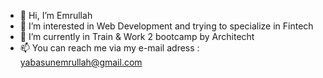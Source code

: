 - 👋 Hi, I’m Emrullah
- 👀 I’m interested in Web Development and trying to specialize in Fintech
- 🌱 I’m currently in Train & Work 2 bootcamp by Architecht
- 📫 You can reach me via my e-mail adress : yabasunemrullah@gmail.com

<!---
emrullahyabasun/emrullahyabasun is a ✨ special ✨ repository because its `README.md` (this file) appears on your GitHub profile.
You can click the Preview link to take a look at your changes.
--->
